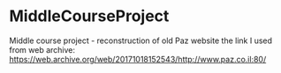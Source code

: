 # MiddleCourseProject
Middle course project - reconstruction of old Paz website
the link I used from web archive: https://web.archive.org/web/20171018152543/http://www.paz.co.il:80/